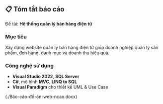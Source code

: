 ## 📋 Tóm tắt báo cáo
Đề tài: **Hệ thống quản lý bán hàng điện tử**   

### Mục tiêu
Xây dựng website quản lý bán hàng điện tử giúp doanh nghiệp quản lý sản phẩm, đơn hàng, danh mục và doanh thu hiệu quả.

### Công nghệ sử dụng
- **Visual Studio 2022**, **SQL Server**
- **C#**, mô hình **MVC**, **LINQ to SQL**
- **Visual Paradigm** cho thiết kế UML & Use Case

(./Báo-cáo-đồ-án-web-ncao.docx)
